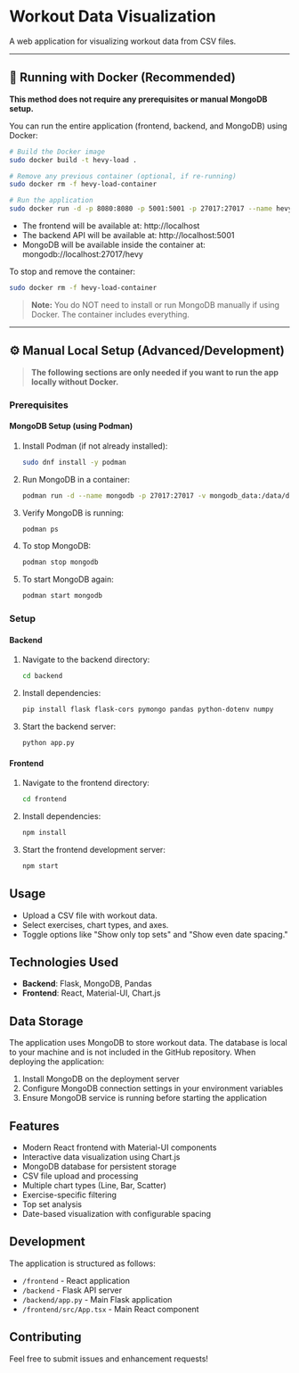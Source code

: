 # Workout Data Visualization

A web application for visualizing workout data from CSV files.

---

## 🚀 Running with Docker (Recommended)

**This method does not require any prerequisites or manual MongoDB setup.**

You can run the entire application (frontend, backend, and MongoDB) using Docker:

```bash
# Build the Docker image
sudo docker build -t hevy-load .

# Remove any previous container (optional, if re-running)
sudo docker rm -f hevy-load-container

# Run the application
sudo docker run -d -p 8080:8080 -p 5001:5001 -p 27017:27017 --name hevy-load-container hevy-load
```

- The frontend will be available at: http://localhost
- The backend API will be available at: http://localhost:5001
- MongoDB will be available inside the container at: mongodb://localhost:27017/hevy

To stop and remove the container:
```bash
sudo docker rm -f hevy-load-container
```

> **Note:** You do NOT need to install or run MongoDB manually if using Docker. The container includes everything.

---

## ⚙️ Manual Local Setup (Advanced/Development)

> **The following sections are only needed if you want to run the app locally without Docker.**

### Prerequisites

#### MongoDB Setup (using Podman)

1. Install Podman (if not already installed):
   ```bash
   sudo dnf install -y podman
   ```

2. Run MongoDB in a container:
   ```bash
   podman run -d --name mongodb -p 27017:27017 -v mongodb_data:/data/db mongo:latest
   ```

3. Verify MongoDB is running:
   ```bash
   podman ps
   ```

4. To stop MongoDB:
   ```bash
   podman stop mongodb
   ```

5. To start MongoDB again:
   ```bash
   podman start mongodb
   ```

### Setup

#### Backend

1. Navigate to the backend directory:
   ```bash
   cd backend
   ```

2. Install dependencies:
   ```bash
   pip install flask flask-cors pymongo pandas python-dotenv numpy
   ```

3. Start the backend server:
   ```bash
   python app.py
   ```

#### Frontend

1. Navigate to the frontend directory:
   ```bash
   cd frontend
   ```

2. Install dependencies:
   ```bash
   npm install
   ```

3. Start the frontend development server:
   ```bash
   npm start
   ```

## Usage

- Upload a CSV file with workout data.
- Select exercises, chart types, and axes.
- Toggle options like "Show only top sets" and "Show even date spacing."

## Technologies Used

- **Backend**: Flask, MongoDB, Pandas
- **Frontend**: React, Material-UI, Chart.js

## Data Storage

The application uses MongoDB to store workout data. The database is local to your machine and is not included in the GitHub repository. When deploying the application:

1. Install MongoDB on the deployment server
2. Configure MongoDB connection settings in your environment variables
3. Ensure MongoDB service is running before starting the application

## Features

- Modern React frontend with Material-UI components
- Interactive data visualization using Chart.js
- MongoDB database for persistent storage
- CSV file upload and processing
- Multiple chart types (Line, Bar, Scatter)
- Exercise-specific filtering
- Top set analysis
- Date-based visualization with configurable spacing

## Development

The application is structured as follows:
- `/frontend` - React application
- `/backend` - Flask API server
- `/backend/app.py` - Main Flask application
- `/frontend/src/App.tsx` - Main React component

## Contributing

Feel free to submit issues and enhancement requests!
